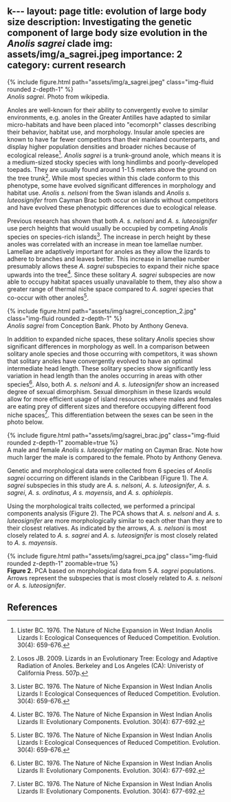 k---
layout: page
title: evolution of large body size
description: Investigating the genetic component of large body size evolution in the <em>Anolis sagrei</em> clade
img: assets/img/a_sagrei.jpeg
importance: 2
category: current research
---

<div class="row mt-3">
    <div class="col-sm mt-3 mt-md-0">
        {% include figure.html path="assets/img/a_sagrei.jpeg" class="img-fluid rounded z-depth-1" %}
    </div>
</div>
<div class="caption">
    <em>Anolis sagrei</em>. Photo from wikipedia.
</div>

Anoles are well-known for their ability to convergently evolve to similar environments, e.g. anoles in the Greater Antilles have adapted to similar micro-habitats and have been placed into "ecomorph" classes describing their behavior, habitat use, and morphology.
Insular anole species are known to have far fewer competitors than their mainland counterparts, and display higher population densities and broader niches because of ecological release[^2]. 
_Anolis sagrei_ is a trunk-ground anole, which means it is a medium-sized stocky species with long hindlimbs and poorly-developed toepads. 
They are usually found around 1-1.5 meters above the ground on the tree trunk[^1]. 
While most species within this clade conform to this phenotype, some have evolved significant differences in morphology and habitat use.
_Anolis s. nelsoni_ from the Swan islands and _Anolis s. luteosignifer_ from Cayman Brac both occur on islands without competitors and have evolved these phenotypic differences due to ecological release. 

Previous research has shown that both _A. s. nelsoni_ and _A. s. luteosignifer_ use perch heights that would usually be occupied by competing _Anolis_ species on species-rich islands[^2].
The increase in perch height by these anoles was correlated with an increase in mean toe lamellae number.
Lamellae are adaptively important for anoles as they allow the lizards to adhere to branches and leaves better. 
This increase in lamellae number presumably allows these _A. sagrei_ subspecies to expand their niche space upwards into the tree[^3].
Since these solitary _A. sagrei_ subspecies are now able to occupy habitat spaces usually unavailable to them, they also show a greater range of thermal niche space compared to _A. sagrei_ species that co-occur with other anoles[^2].


<div class="row mt-3">
    <div class="col-sm mt-3 mt-md-0">
        {% include figure.html path="assets/img/sagrei_conception_2.jpg" class="img-fluid rounded z-depth-1" %}
    </div>
</div>
<div class="caption">
    <em>Anolis sagrei</em> from Conception Bank. Photo by Anthony Geneva.
</div>


In addition to expanded niche spaces, these solitary _Anolis_ species show significant differences in morphology as well.
In a comparison between solitary anole species and those occurring with competitors, it was shown that solitary anoles have convergently evolved to have an optimal intermediate head length. 
These solitary species show significantly less variation in head length than the anoles occurring in areas with other species[^3].
Also, both _A. s. nelsoni_ and _A. s. luteosignifer_ show an increased degree of sexual dimorphism. 
Sexual dimorphism in these lizards would allow for more efficient usage of island resources where males and females are eating prey of different sizes and therefore occupying different food niche spaces[^3].
This differentiation between the sexes can be seen in the photo below.


<div class="row mt-3">
    <div class="col-sm mt-3 mt-md-0">
        {% include figure.html path="assets/img/sagrei_brac.jpg" class="img-fluid rounded z-depth-1" zoomable=true %}
    </div>
</div>
<div class="caption">
    A male and female <em>Anolis s. luteosignifer</em> mating on Cayman Brac. Note how much larger the male is compared to the female. Photo by Anthony Geneva.
</div>


Genetic and morphological data were collected from 6 species of _Anolis sagrei_ occurring on different islands in the Caribbean (Figure 1). 
The _A. sagrei_ subspecies in this study are _A. s. nelsoni_, _A. s. luteosignifer_, _A. s. sagrei_, _A. s. ordinatus_, _A s. mayensis_, and _A. s. ophiolepis_.




Using the morphological traits collected, we performed a principal components analysis (Figure 2). 
The PCA shows that _A. s. nelsoni_ and _A. s. luteosignifer_ are more morphologically similar to each other than they are to their closest relatives. 
As indicated by the arrows, _A. s. nelsoni_ is most closely related to _A. s. sagrei_ and _A. s. luteosignifer_ is most closely related to _A. s. mayensis_.


<div class="row mt-3">
    <div class="col-sm mt-3 mt-md-0">
        {% include figure.html path="assets/img/sagrei_pca.jpg" class="img-fluid rounded z-depth-1" zoomable=true %}
    </div>
</div>
<div class="caption">
    <b>Figure 2.</b> PCA based on morphological data from 5 <em>A. sagrei</em> populations. Arrows represent the subspecies that is most closely related to <em>A. s. nelsoni</em> or <em>A. s. luteosignifer</em>.
</div>

## References
[^1]: Losos JB. 2009. Lizards in an Evolutionary Tree: Ecology and Adaptive Radiation of Anoles. Berkeley and Los Angeles (CA): Univeristy of California Press. 507p.
[^2]: Lister BC. 1976. The Nature of Niche Expansion in West Indian Anolis Lizards I: Ecological Consequences of Reduced Competition. Evolution. 30(4): 659-676.
[^3]: Lister BC. 1976. The Nature of Niche Expansion in West Indian Anolis Lizards II: Evolutionary Components. Evolution. 30(4): 677-692.

